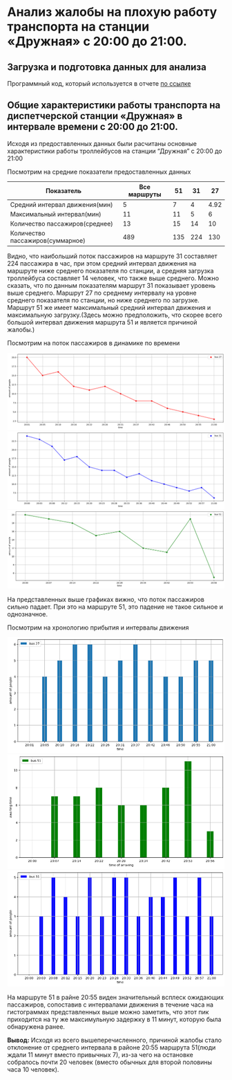 # Анализ жалобы на плохую работу транспорта на станции «Дружная» с 20:00 до 21:00.

## Загрузка и подготовка данных для анализа
Программный код, который используется в отчете [по ссылке](https://github.com/Grag2015/testWG/blob/master/Task%202%20Minsktrans.Rmd)


## Общие характеристики работы транспорта на диспетчерской станции «Дружная» в интервале времени с 20:00 до 21:00.
Исходя из  предоставленных данных были расчитаны основные характеристики работы троллейбусов на станции “Дружная” с 20:00 до 21:00

Посмотрим на средние показатели предоставленных данных   

| Показатель                       | Все маршруты | 51  | 31  | 27   |
|----------------------------------|--------------|-----|-----|------|
| Средний интервал движения(мин)   | 5            | 7   | 4   | 4.92 | 
| Максимальный интервал(мин)       | 11           | 11  | 5   | 6    | 
| Количество пассажиров(среднее)   | 13           | 15  | 14  | 10   | 
| Количество пассажиров(суммарное) | 489          | 135 | 224 | 130  | 

Видно, что наибольший поток пассажиров на маршруте 31 составляет 224 пассажира в час, при этом средний интервал движения на маршруте ниже среднего показателя по станции, а средняя загрузка троллейбуса составляет 14 человек, что также выше среднего. Можно сказать, что по данным показателям маршрут 31 показывает уровень выше среднего.
Маршрут 27 по среднему интервалу на  уровне среднего показателя по станции, но ниже среднего по загрузке.
Маршрут 51 же имеет максимальный средний интервал движения и максимальную загрузку.(Здесь можно предположить, что скорее всего большой интервал движения маршрута 51 и является причиной жалобы.)

Посмотрим на поток пассажиров в динамике по времени

![](images/task3_1.png)
![](images/task3_2.png) 
![](images/task3_3.png) 

На представленных выше графиках вижно, что поток пассажиров сильно падает. При это на маршруте 51, это падение не такое сильное и однозначное.

Посмотрим на хронологию прибытия и интервалы движения

![](images/task3_4.png)
![](images/tasl3_5.png) 
![](images/task3_6.png) 

На маршруте 51 в райне 20:55 виден значительный всплеск ожидающих пассажиров, сопоставив с интервалами движения в течение часа на гистограммах представленных выше можно заметить, что этот пик приходится на ту же максимульную задержку в 11 минут, которую была обнаружена ранее. 

**Вывод:** Исходя из всего вышеперечисленного, причиной жалобы стало отклонение от среднего интервала в районе 20:55 маршрута 51(люди ждали 11 минут вместо привычных 7), из-за чего на остановке собралось почти 20 человек (вместо обычных для второй половины часа 10 человек).

